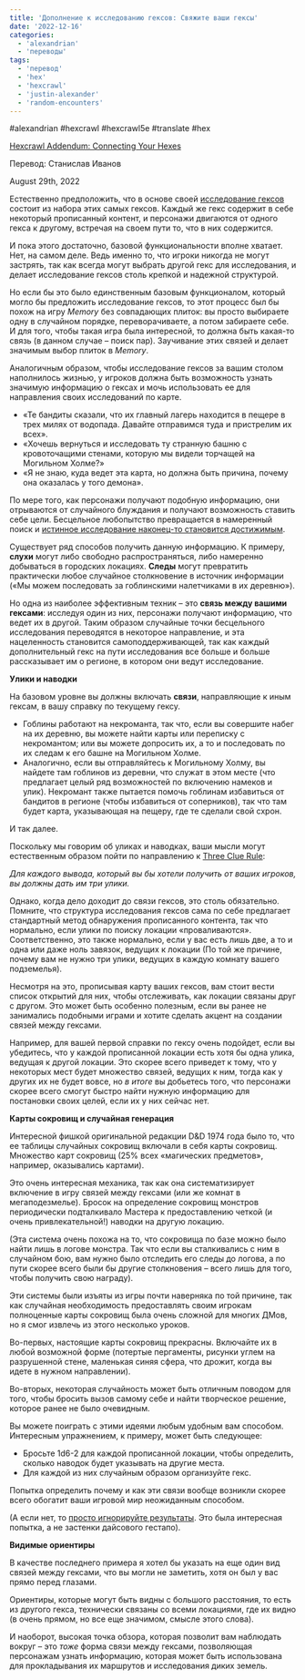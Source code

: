 ```yaml
---
title: 'Дополнение к исследованию гексов: Свяжите ваши гексы'
date: '2022-12-16'
categories:
  - 'alexandrian'
  - 'переводы'
tags:
  - 'перевод'
  - 'hex'
  - 'hexcrawl'
  - 'justin-alexander'
  - 'random-encounters'
---
```


#alexandrian #hexcrawl #hexcrawl5e #translate #hex

[Hexcrawl Addendum: Connecting Your Hexes](https://thealexandrian.net/wordpress/48383/roleplaying-games/hexcrawl-addendum-connecting-your-hexes)

Перевод: Станислав Иванов

August 29th, 2022

Естественно предположить, что в основе своей [исследование гексов](https://thealexandrian.net/wordpress/46020/roleplaying-games/5e-hexcrawl) состоит из набора этих самых гексов. Каждый же гекс содержит в себе некоторый прописанный контент, и персонажи двигаются от одного гекса к другому, встречая на своем пути то, что в них содержится.

И пока этого достаточно, базовой функциональности вполне хватает. Нет, на самом деле. Ведь именно то, что игроки никогда не могут застрять, так как всегда могут выбрать другой гекс для исследования, и делает исследование гексов столь крепкой и надежной структурой.

Но если бы это было единственным базовым функционалом, который могло бы предложить исследование гексов, то этот процесс был бы похож на игру _Memory_ без совпадающих плиток: вы просто выбираете одну в случайном порядке, переворачиваете, а потом забираете себе. И для того, чтобы такая игра была интересной, то должна быть какая-то связь (в данном случае – поиск пар). Заучивание этих связей и делает значимым выбор плиток в _Memory_.

Аналогичным образом, чтобы исследование гексов за вашим столом наполнилось жизнью, у игроков должна быть возможность узнать значимую информацию о гексах и мочь использовать ее для направления своих исследований по карте.

- «Те бандиты сказали, что их главный лагерь находится в пещере в трех милях от водопада. Давайте отправимся туда и пристрелим их всех».
- «Хочешь вернуться и исследовать ту странную башню с кровоточащими стенами, которую мы видели торчащей на Могильном Холме?»
- «Я не знаю, куда ведет эта карта, но должна быть причина, почему она оказалась у того демона».

По мере того, как персонажи получают подобную информацию, они отрываются от случайного блуждания и получают возможность ставить себе цели. Бесцельное любопытство превращается в намеренный поиск и [истинное исследование наконец-то становится достижимым](https://thealexandrian.net/wordpress/46504/roleplaying-games/whither-exploration-the-invisible-pillar-of-5th-edition).



Существует ряд способов получить данную информацию. К примеру, **слухи** могут либо свободно распространяться, либо намеренно добываться в городских локациях. **Следы** могут превратить практически любое случайное столкновение в источник информации («Мы можем последовать за гоблинскими налетчиками в их деревню»).



Но одна из наиболее эффективным техник – это **связь между вашими гексами**: исследуя один из них, персонажи получают информацию, что ведет их в другой. Таким образом случайные точки бесцельного исследования переводятся в некоторое направление, и эта нацеленность становится самоподдерживающей, так как каждый дополнительный гекс на пути исследования все больше и больше рассказывает им о регионе, в котором они ведут исследование.



**Улики и наводки**

На базовом уровне вы должны включать **связи**, направляющие к иным гексам, в вашу справку по текущему гексу.

- Гоблины работают на некроманта, так что, если вы совершите набег на их деревню, вы можете найти карты или переписку с некромантом; или вы можете допросить их, а то и последовать по их следам к его башне на Могильном Холме.
- Аналогично, если вы отправляйтесь к Могильному Холму, вы найдете там гоблинов из деревни, что служат в этом месте (что предлагает целый ряд возможностей по включению намеков и улик). Некромант также пытается помочь гоблинам избавиться от бандитов в регионе (чтобы избавиться от соперников), так что там будет карта, указывающая на пещеру, где те сделали свой схрон.

И так далее.



Поскольку мы говорим об уликах и наводках, ваши мысли могут естественным образом пойти по направлению к [Three Clue Rule](https://thealexandrian.net/wordpress/1118/roleplaying-games/three-clue-rule):



_Для каждого вывода, который вы бы хотели получить от ваших игроков, вы должны дать им три улики._



Однако, когда дело доходит до связи гексов, это столь обязательно. Помните, что структура исследования гексов сама по себе предлагает стандартный метод обнаружения прописанного контента, так что нормально, если улики по поиску локации «проваливаются». Соответственно, это также нормально, если у вас есть лишь две, а то и одна или даже ноль завязок, ведущих к локации (По той же причине, почему вам не нужно три улики, ведущих в каждую комнату вашего подземелья).



Несмотря на это, прописывая карту ваших гексов, вам стоит вести список открытий для них, чтобы отслеживать, как локации связаны друг с другом. Это может быть особенно полезным, если вы ранее не занимались подобными играми и хотите сделать акцент на создании связей между гексами.



Например, для вашей первой справки по гексу очень подойдет, если вы убедитесь, что у каждой прописанной локации есть хотя бы одна улика, ведущая к другой локации. Это скорее всего приведет к тому, что у некоторых мест будет множество связей, ведущих к ним, тогда как у других их не будет вовсе, но _в итоге_ вы добьетесь того, что персонажи скорее всего смогут быстро найти нужную информацию для постановки своих целей, если их у них сейчас нет.



**Карты сокровищ и случайная генерация**

Интересной фишкой оригинальной редакции D&D 1974 года было то, что ее таблицы случайных сокровищ включали в себя карты сокровищ. Множество карт сокровищ (25% всех «магических предметов», например, оказывались картами).

Это очень интересная механика, так как она систематизирует включение в игру связей между гексами (или же комнат в мегаподезмелье). Бросок на определение сокровищ монстров периодически подталкивало Мастера к предоставлению четкой (и очень привлекательной!) наводки на другую локацию.

(Эта система очень похожа на то, что сокровища по базе можно было найти лишь в логове монстра. Так что если вы сталкивались с ним в случайном бою, вам нужно было отследить его следы до логова, а по пути скорее всего были бы другие столкновения – всего лишь для того, чтобы получить свою награду).

Эти системы были изъяты из игры почти наверняка по той причине, так как случайная необходимость предоставлять своим игрокам полноценные карты сокровищ была очень сложной для многих ДМов, но я смог извлечь из этого несколько уроков.

Во-первых, настоящие карты сокровищ прекрасны. Включайте их в любой возможной форме (потертые пергаменты, рисунки углем на разрушенной стене, маленькая синяя сфера, что дрожит, когда вы идете в нужном направлении).

Во-вторых, некоторая случайность может быть отличным поводом для того, чтобы бросить вызов самому себе и найти творческое решение, которое ранее не было очевидным.

Вы можете поиграть с этими идеями любым удобным вам способом. Интересным упражнением, к примеру, может быть следующее:

- Бросьте 1d6-2 для каждой прописанной локации, чтобы определить, сколько наводок будет указывать на другие места.
- Для каждой из них случайным образом организуйте гекс.



Попытка определить почему и как эти связи вообще возникли скорее всего обогатит ваши игровой мир неожиданным способом.



(А если нет, то [просто игнорируйте результаты](https://thealexandrian.net/wordpress/43720/roleplaying-games/the-fudging-corollary-not-all-dice-rolls-are-mechanics). Это была интересная попытка, а не застенки дайсового гестапо).



**Видимые ориентиры**

В качестве последнего примера я хотел бы указать на еще один вид связей между гексами, что вы могли не заметить, хотя он был у вас прямо перед глазами.

Ориентиры, которые могут быть видны с большого расстояния, то есть из другого гекса, технически связаны со всеми локациями, где их видно (в очень прямом, но все еще значимом, смысле этого слова).

И наоборот, высокая точка обзора, которая позволит вам наблюдать вокруг – это _тоже_ форма связи между гексами, позволяющая персонажам узнать информацию, которая может быть использована для прокладывания их маршрутов и исследования диких земель.
